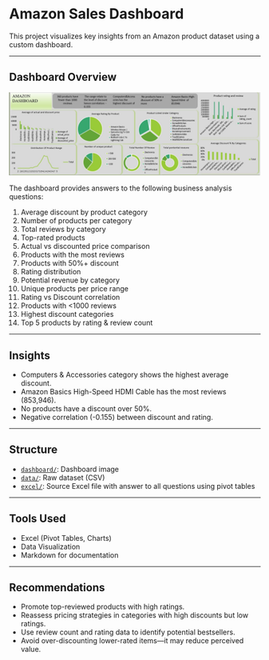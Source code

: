 # Amazon Sales Dashboard

This project visualizes key insights from an Amazon product dataset using a custom dashboard.

---

## Dashboard Overview

![image](https://github.com/kimizzy001/Amazon-sales-dashboard-/blob/main/9310e80e-1302-42ba-b26e-1133cd635271.jpeg)

The dashboard provides answers to the following business analysis questions:
1. Average discount by product category
2. Number of products per category
3. Total reviews by category
4. Top-rated products
5. Actual vs discounted price comparison
6. Products with the most reviews
7. Products with 50%+ discount
8. Rating distribution
9. Potential revenue by category
10. Unique products per price range
11. Rating vs Discount correlation
12. Products with <1000 reviews
13. Highest discount categories
14. Top 5 products by rating & review count

---

## Insights
- Computers & Accessories category shows the highest average discount.
- Amazon Basics High-Speed HDMI Cable has the most reviews (853,946).
- No products have a discount over 50%.
- Negative correlation (-0.155) between discount and rating.

---

## Structure
- [`dashboard/`](https://github.com/kimizzy001/Amazon-sales-dashboard-/blob/main/9310e80e-1302-42ba-b26e-1133cd635271.jpeg): Dashboard image
- [`data/`](https://github.com/kimizzy001/Amazon-sales-dashboard-/blob/main/Amazon%20case%20study.xlsx): Raw dataset (CSV)
- [`excel/`](https://github.com/kimizzy001/Amazon-sales-dashboard-/blob/main/Amazon%20case%20study.xlsx): Source Excel file with answer to all questions using pivot tables

---

## Tools Used
- Excel (Pivot Tables, Charts)
- Data Visualization
- Markdown for documentation

---

## Recommendations

- Promote top-reviewed products with high ratings.
- Reassess pricing strategies in categories with high discounts but low ratings.
- Use review count and rating data to identify potential bestsellers.
- Avoid over-discounting lower-rated items—it may reduce perceived value.
